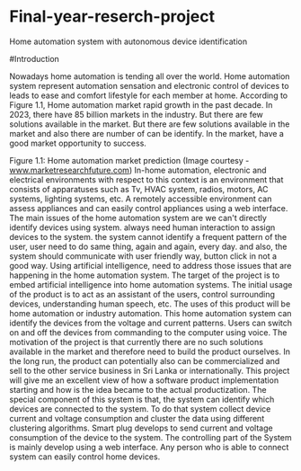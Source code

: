 # Final-year-reserch-project
Home automation system with autonomous device identification 

#Introduction

Nowadays home automation is tending all over the world. Home automation system represent automation sensation and electronic control of devices to leads to ease and comfort lifestyle for each member at home. 
According to Figure 1.1, Home automation market rapid growth in the past decade. In 2023, there have 85 billion markets in the industry. But there are few solutions available in the market. But there are few solutions available in the market and also there are number of can be identify. In the market, have a good market opportunity to success.
 
Figure 1.1: Home automation market prediction
      (Image courtesy - www.marketresearchfuture.com)
In-home automation, electronic and electrical environments with respect to this context is an environment that consists of apparatuses such as Tv, HVAC system, radios, motors, AC systems, lighting systems, etc. A remotely accessible environment can assess appliances and can easily control appliances using a web interface.
The main issues of the home automation system are we can't directly identify devices using system. always need human interaction to assign devices to the system. the system cannot identify a frequent pattern of the user, user need to do same thing, again and again, every day. and also, the system should communicate with user friendly way, button click in not a good way.
Using artificial intelligence, need to address those issues that are happening in the home automation system. The target of the project is to embed artificial intelligence into home automation systems. The initial usage of the product is to act as an assistant of the users, control surrounding devices, understanding human speech, etc. The uses of this product will be home automation or industry automation. This home automation system can identify the devices from the voltage and current patterns. Users can switch on and off the devices from commanding to the computer using voice. 
The motivation of the project is that currently there are no such solutions available in the market and therefore need to build the product ourselves. In the long run, the product can potentially also can be commercialized and sell to the other service business in Sri Lanka or internationally. This project will give me an excellent view of how a software product implementation starting and how is the idea became to the actual productization.
The special component of this system is that, the system can identify which devices are connected to the system. To do that system collect device current and voltage consumption and cluster the data using different clustering algorithms. Smart plug develops to send current and voltage consumption of the device to the system. The controlling part of the System is mainly develop using a web interface.  Any person who is able to connect system can easily control home devices.
